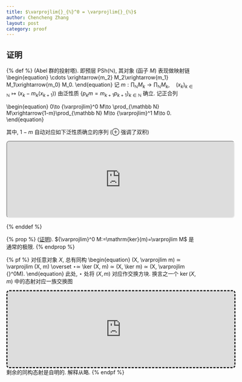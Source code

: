 ```yaml
---
title: $\varprojlim{}_{ℕ}^0 = \varprojlim{}_{ℕ}$
author: Chencheng Zhang
layout: post
category: proof
---
```


## 证明

{% def %}
(Abel 群的投射塔). 即预层 $\mathrm{PSh}(\mathbb N)$, 其对象 (函子 $M$) 表现做映射链
\begin{equation}
  \cdots \xrightarrow{m_2} M_2\xrightarrow{m_1} M_1\xrightarrow{m_0} M_0.
\end{equation}
记 $m:\prod_{\mathbb N} M_k\to \prod _{\mathbb N}M_k,\quad (x_k)_{k\in \mathbb N}\mapsto (x_k-m_k(x_{k+1}))$ 由泛性质 $\{p_{k}m=m_{k+1}p_{k+1}\}_{k\in \mathbb N}$ 确立. 记正合列

\begin{equation}
  0\to {\varprojlim}^0 M\to \prod_{\mathbb N} M\xrightarrow{1-m}\prod_{\mathbb N} M\to {\varprojlim}^1 M\to 0.
\end{equation}

其中, $1-m$ 自动对应如下泛性质确立的序列 ($\oplus$ 强调了双积)

<center>
<!-- https://q.uiver.app/#q=WzAsNCxbMCwwLCJcXHByb2QgTSJdLFsyLDAsIlxccHJvZCBNIl0sWzAsMSwiTV9rXFxvcGx1cyBNX3trKzF9Il0sWzIsMSwiTV9rIl0sWzAsMSwiMS1tIiwwLHsic3R5bGUiOnsiYm9keSI6eyJuYW1lIjoiZGFzaGVkIn19fV0sWzAsMiwiKHBfayxwX3trKzF9KSIsMl0sWzEsMywicF9rIl0sWzIsMywiKFxcbWF0aHJte2lkfV97TV9rfSwgLW1fe2srMX0pIiwyXSxbMCwzXV0= -->
<iframe class="quiver-embed" src="https://q.uiver.app/#q=WzAsNCxbMCwwLCJcXHByb2QgTSJdLFsyLDAsIlxccHJvZCBNIl0sWzAsMSwiTV9rXFxvcGx1cyBNX3trKzF9Il0sWzIsMSwiTV9rIl0sWzAsMSwiMS1tIiwwLHsic3R5bGUiOnsiYm9keSI6eyJuYW1lIjoiZGFzaGVkIn19fV0sWzAsMiwiKHBfayxwX3trKzF9KSIsMl0sWzEsMywicF9rIl0sWzIsMywiKFxcbWF0aHJte2lkfV97TV9rfSwgLW1fe2srMX0pIiwyXSxbMCwzXV0=&embed" width="600" height="200" style="border-radius: 8px; border: dahsed;"></iframe>
</center>

{% enddef %}

{% prop %}
([证明](Proj_0_is_Lim)). ${\varprojlim}^0 M:=\mathrm{ker}(m)=\varprojlim M$ 是通常的极限.
{% endprop %}

{% pf %}
对任意对象 $X$, 总有同构
\begin{equation}
  (X, \varprojlim m) ≃ \varprojlim (X, m) \overset ⋆≃ \ker (X, m) ≃ (X, \ker m) ≃ (X, \varprojlim {}^0M).
\end{equation}
此处, $⋆$ 处将 $(X, m)$ 对应作交换方块. 换言之一个 $\ker (X, m)$ 中的态射对应一族交换图
<center>
<!-- https://q.uiver.app/#q=WzAsOCxbMywwLCJYIl0sWzMsMSwiTV8wIl0sWzIsMCwiWCJdLFsyLDEsIk1fMSJdLFsxLDEsIk1fMiJdLFsxLDAsIlgiXSxbMCwwLCJcXGNkb3RzICJdLFswLDEsIlxcY2RvdHMgIl0sWzMsMSwibV8wIl0sWzQsMywibV8xIl0sWzcsNF0sWzYsNSwiIiwwLHsibGV2ZWwiOjIsInN0eWxlIjp7ImhlYWQiOnsibmFtZSI6Im5vbmUifX19XSxbNSwyLCIiLDAseyJsZXZlbCI6Miwic3R5bGUiOnsiaGVhZCI6eyJuYW1lIjoibm9uZSJ9fX1dLFsyLDAsIiIsMCx7ImxldmVsIjoyLCJzdHlsZSI6eyJoZWFkIjp7Im5hbWUiOiJub25lIn19fV0sWzAsMV0sWzIsM10sWzUsNF1d -->
<iframe class="quiver-embed" src="https://q.uiver.app/#q=WzAsOCxbMywwLCJYIl0sWzMsMSwiTV8wIl0sWzIsMCwiWCJdLFsyLDEsIk1fMSJdLFsxLDEsIk1fMiJdLFsxLDAsIlgiXSxbMCwwLCJcXGNkb3RzICJdLFswLDEsIlxcY2RvdHMgIl0sWzMsMSwibV8wIl0sWzQsMywibV8xIl0sWzcsNF0sWzYsNSwiIiwwLHsibGV2ZWwiOjIsInN0eWxlIjp7ImhlYWQiOnsibmFtZSI6Im5vbmUifX19XSxbNSwyLCIiLDAseyJsZXZlbCI6Miwic3R5bGUiOnsiaGVhZCI6eyJuYW1lIjoibm9uZSJ9fX1dLFsyLDAsIiIsMCx7ImxldmVsIjoyLCJzdHlsZSI6eyJoZWFkIjp7Im5hbWUiOiJub25lIn19fV0sWzAsMV0sWzIsM10sWzUsNF1d&embed" width="600" height="200" style="border-radius: 8px; border: dashed;"></iframe>
</center>
剩余的同构态射是自明的. 解释从略.
{% endpf %}
